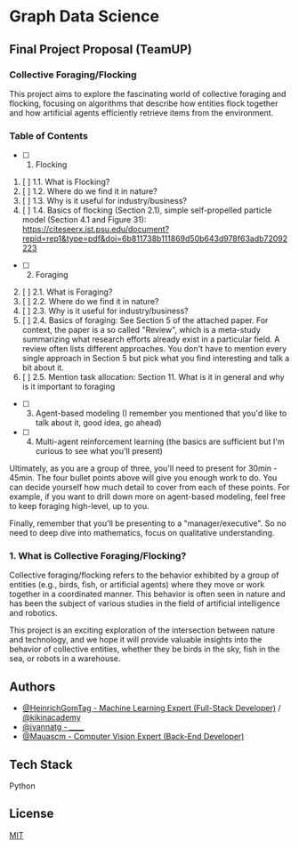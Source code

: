 # Graph Data Science

## Final Project Proposal (TeamUP)

### Collective Foraging/Flocking

This project aims to explore the fascinating world of collective foraging and flocking, focusing on algorithms that describe how entities flock together and how artificial agents efficiently retrieve items from the environment. 

### Table of Contents

- [ ] 1. Flocking
1. [ ] 1.1. What is Flocking?
2. [ ] 1.2. Where do we find it in nature?
3. [ ] 1.3. Why is it useful for industry/business?
4. [ ] 1.4. Basics of flocking (Section 2.1), simple self-propelled particle model (Section 4.1 and Figure 31): https://citeseerx.ist.psu.edu/document?repid=rep1&type=pdf&doi=6b811738b111869d50b643d978f63adb72092223

- [ ] 2. Foraging
2. [ ] 2.1. What is Foraging?
3. [ ] 2.2. Where do we find it in nature?
4. [ ] 2.3. Why is it useful for industry/business?
5. [ ] 2.4. Basics of foraging: See Section 5 of the attached paper. For context, the paper is a so called "Review", which is a meta-study summarizing what research efforts already exist in a particular field. A review often lists different approaches. You don't have to mention every single approach in Section 5 but pick what you find interesting and talk a bit about it.
6. [ ] 2.5. Mention task allocation: Section 11. What is it in general and why is it important to foraging

- [ ] 3. Agent-based modeling (I remember you mentioned that you'd like to talk about it, good idea, go ahead)

- [ ] 4. Multi-agent reinforcement learning (the basics are sufficient but I'm curious to see what you'll present)

Ultimately, as you are a group of three, you'll need to present for 30min - 45min. The four bullet points above will give you enough work to do. You can decide yourself how much detail to cover from each of these points. For example, if you want to drill down more on agent-based modeling, feel free to keep foraging high-level, up to you.

Finally, remember that you'll be presenting to a "manager/executive". So no need to deep dive into mathematics, focus on qualitative understanding.


### 1. What is Collective Foraging/Flocking?

Collective foraging/flocking refers to the behavior exhibited by a group of entities (e.g., birds, fish, or artificial agents) where they move or work together in a coordinated manner. This behavior is often seen in nature and has been the subject of various studies in the field of artificial intelligence and robotics.

This project is an exciting exploration of the intersection between nature and technology, and we hope it will provide valuable insights into the behavior of collective entities, whether they be birds in the sky, fish in the sea, or robots in a warehouse.

## Authors
- [@HeinrichGomTag - Machine Learning Expert (Full-Stack Developer)](https://github.com/HeinrichGomTag) / [@kikinacademy](https://github.com/kikinacademy)
- [@ivannatg - ____](https://github.com/ivannatg)
- [@Mauascm - Computer Vision Expert (Back-End Developer)](https://github.com/Mauascm)

## Tech Stack
Python

## License
[MIT](https://choosealicense.com/licenses/mit/)
